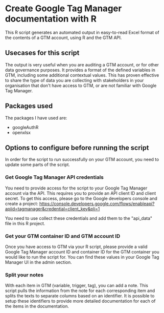 # Create Google Tag Manager documentation with R

This R script generates an automated output in easy-to-read Excel format of the contents of a GTM account, using R and the GTM API.

## Usecases for this script

The output is very useful when you are auditing a GTM account, or for other data governance purposes.
It provides a format of the defined variables in GTM, including some additional contextual values. This has proven effective to share the type of data you are collecting with stakeholders in your organisation that don't have access to GTM, or are not familiar with Google Tag Manager.

## Packages used

The packages I have used are:
* googleAuthR
* openxlsx

## Options to configure before running the script

In order for the script to run successfully on your GTM account, you need to update some parts of the script.

### Get Google Tag Manager API credentials

You need to provide access for the script to your Google Tag Manager account via the API. This requires you to provide an API client ID and client secret. To get this access, please go to the Google developers console and create a project: https://console.developers.google.com/flows/enableapi?apiid=tagmanager&credential=client_key&pli=1

You need to use collect these credentials and add them to the "api_data" file in this R project.

### Get your GTM container ID and GTM account ID

Once you have access to GTM via your R script, please provide a valid Google Tag Manager account ID and container ID for the GTM container you would like to run the script for. You can find these values in your Google Tag Manager UI in the admin section.

### Split your notes
With each item in GTM (variable, trigger, tag), you can add a note. This script pulls the information from the note for each corresponding item and splits the texts to separate columns based on an identifier. It is possible to setup these identifiers to provide more detailed documentation for each of the items in the documentation.
